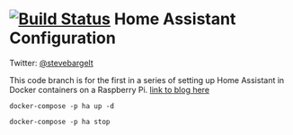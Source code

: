 # [![Build Status](https://travis-ci.org/stevebargelt/home-assistant-config.svg?branch=master)](https://travis-ci.org/stevebargelt/home-assistant-config) Home Assistant Configuration

Twitter: [@stevebargelt](http://www.twitter.com/stevebargelt)

This code branch is for the first in a series of setting up Home Assistant in Docker containers on a Raspberry Pi. [link to blog here](https://www.bargelt.com)

```
docker-compose -p ha up -d

docker-compose -p ha stop
```
